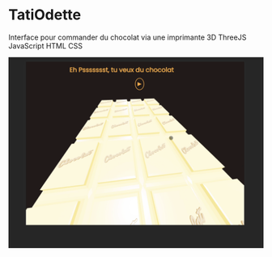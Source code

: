 # TatiOdette
Interface pour commander du chocolat via une imprimante 3D ThreeJS JavaScript HTML CSS

<img align="center" src="tati.png" />
